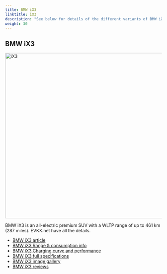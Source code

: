 ```yaml
---
title: BMW iX3
linktitle: iX3
description: "See below for details of the different variants of BMW iX3"
weight: 30
---
```

## BMW iX3

<a href="/models/bmw/ix3/ix3/"><img src="https://media.evkx.net/multimedia/models/bmw/ix3/ix3/main_1_st.jpg" width="800" height="533" alt="iX3" ></a>

BMW iX3 is an all-electric premium SUV with a WLTP range of up to 461 km (287 miles). EVKX.net have all the details. 

- [BMW iX3 article](/models/bmw/ix3/ix3/)
- [BMW iX3 Range & consumption info](/models/bmw/ix3/ix3//rangeandconsumption)
- [BMW iX3 Charging curve and performance](/models/bmw/ix3/ix3//chargingcurve)
- [BMW iX3 full specifications](/models/bmw/ix3/ix3//specifications)
- [BMW iX3 image gallery](/models/bmw/ix3/ix3//gallery)
- [BMW iX3 reviews](/models/bmw/ix3/ix3//reviews)

